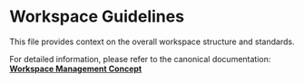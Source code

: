 # Workspace Guidelines

This file provides context on the overall workspace structure and standards.

For detailed information, please refer to the canonical documentation:
**[Workspace Management Concept](../../.ai-instructions/concepts/workspace-management.md)**
